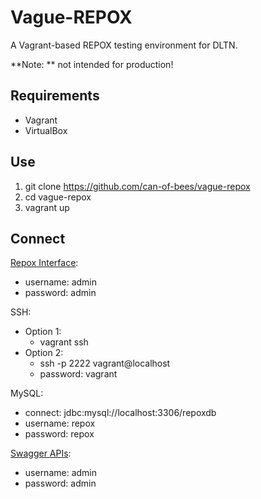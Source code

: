 # Vague-REPOX

A Vagrant-based REPOX testing environment for DLTN.

**Note: ** not intended for production!

## Requirements
* Vagrant
* VirtualBox

## Use

1. git clone https://github.com/can-of-bees/vague-repox
2. cd vague-repox
3. vagrant up

## Connect

[Repox Interface](http://localhost:8080/repox):

* username: admin
* password: admin

SSH:

* Option 1:
	* vagrant ssh
* Option 2:
	* ssh -p 2222 vagrant@localhost
	* password: vagrant

MySQL:

* connect: jdbc:mysql://localhost:3306/repoxdb
* username: repox
* password: repox

[Swagger APIs](http://localhost:8080/repox/gui/index.html):

* username: admin
* password: admin

